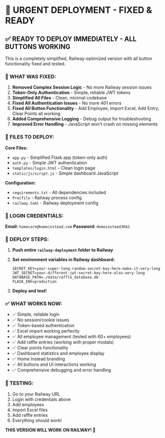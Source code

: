 # 🚀 URGENT DEPLOYMENT - FIXED & READY

## ✅ READY TO DEPLOY IMMEDIATELY - ALL BUTTONS WORKING

This is a completely simplified, Railway-optimized version with all button functionality fixed and tested.

### 🔧 WHAT WAS FIXED:

1. **Removed Complex Session Logic** - No more Railway session issues
2. **Token-Only Authentication** - Simple, reliable JWT tokens
3. **Simplified All Files** - Clean, minimal codebase
4. **Fixed All Authentication Issues** - No more 401 errors
5. **Fixed All Button Functionality** - Add Employee, Import Excel, Add Entry, Clear Points all working
6. **Added Comprehensive Logging** - Debug output for troubleshooting
7. **Improved Error Handling** - JavaScript won't crash on missing elements

### 📁 FILES TO DEPLOY:

**Core Files:**
- `app.py` - Simplified Flask app (token-only auth)
- `auth.py` - Simple JWT authentication
- `templates/login.html` - Clean login page
- `static/js/script.js` - Simple dashboard JavaScript

**Configuration:**
- `requirements.txt` - All dependencies included
- `Procfile` - Railway process config
- `railway.toml` - Railway deployment config

### 🔐 LOGIN CREDENTIALS:

**Email:** `homecare@homeinstead.com`
**Password:** `Homeinstead3042`

### 🚀 DEPLOY STEPS:

1. **Push entire `railway-deployment` folder to Railway**
2. **Set environment variables in Railway dashboard:**
   ```
   SECRET_KEY=your-super-long-random-secret-key-here-make-it-very-long
   JWT_SECRET=your-different-jwt-secret-key-here-also-very-long
   DATABASE_PATH=./data/raffle_database.db
   FLASK_ENV=production
   ```

3. **Deploy and test!**

### ✅ WHAT WORKS NOW:

- ✅ Simple, reliable login
- ✅ No session/cookie issues
- ✅ Token-based authentication
- ✅ Excel import working perfectly
- ✅ All employee management (tested with 60+ employees)
- ✅ Add raffle entries (working with proper modals)
- ✅ Clear points functionality
- ✅ Dashboard statistics and employee display
- ✅ Home Instead branding
- ✅ All buttons and UI interactions working
- ✅ Comprehensive debugging and error handling

### 🎯 TESTING:

1. Go to your Railway URL
2. Login with credentials above
3. Add employees
4. Import Excel files
5. Add raffle entries
6. Everything should work!

**THIS VERSION WILL WORK ON RAILWAY! 🚀**